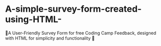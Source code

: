 # A-simple-survey-form-created-using-HTML-
🚀A User-Friendly Survey Form for free Coding Camp Feedback, designed with HTML for simplicity and functionality 🚀
